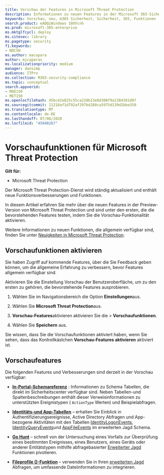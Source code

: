 ```yaml
---
title: Vorschau der Features in Microsoft Threat Protection
description: Informationen zu neuen Features in der Microsoft 365-Sicherheit
keywords: Vorschau, neu, m365 Sicherheit, Sicherheit, 365, Funktionen
search.product: eADQiWindows 10XVcnh
ms.prod: microsoft-365-enterprise
ms.mktglfcycl: deploy
ms.sitesec: library
ms.pagetype: security
f1.keywords:
- NOCSH
ms.author: macapara
author: mjcaparas
ms.localizationpriority: medium
manager: dansimp
audience: ITPro
ms.collection: M365-security-compliance
ms.topic: conceptual
search.appverid:
- MOE150
- MET150
ms.openlocfilehash: 45bc42e825c55ca228b13e8d308f9a1384301d07
ms.sourcegitcommit: 11218af1d792af297b4280ca5975d139d2bbe350
ms.translationtype: MT
ms.contentlocale: de-DE
ms.lasthandoff: 07/06/2020
ms.locfileid: "45048267"
---
```

# <a name="microsoft-threat-protection-preview-features"></a>Vorschaufunktionen für Microsoft Threat Protection

**Gilt für:**
- Microsoft Threat Protection


Der Microsoft Threat Protection-Dienst wird ständig aktualisiert und enthält neue Funktionsverbesserungen und Funktionen.

In diesem Artikel erfahren Sie mehr über die neuen Features in der Preview-Version von Microsoft Threat Protection und sind unter den ersten, die die bevorstehenden Features testen, indem Sie die Vorschau-Funktionalität aktivieren.

Weitere Informationen zu neuen Funktionen, die allgemein verfügbar sind, finden Sie unter [Neuigkeiten in Microsoft Threat Protection](whats-new.md).

## <a name="turn-on-preview-features"></a>Vorschaufunktionen aktivieren
Sie haben Zugriff auf kommende Features, über die Sie Feedback geben können, um die allgemeine Erfahrung zu verbessern, bevor Features allgemein verfügbar sind.

Aktivieren Sie die Einstellung Vorschau der Benutzeroberfläche, um zu den ersten zu gehören, die bevorstehende Features ausprobieren.

1. Wählen Sie im Navigationsbereich die Option **Einstellungen**aus.

2. Wählen Sie **Microsoft Threat Protection**aus.


3. **Vorschau-Features**aktivieren aktivieren Sie die  >  **Vorschaufunktionen**. 

3. Wählen Sie **Speichern** aus.

Sie wissen, dass Sie die Vorschaufunktionen aktiviert haben, wenn Sie sehen, dass das Kontrollkästchen **Vorschau-Features aktivieren** aktiviert ist. 

## <a name="preview-features"></a>Vorschaufeatures
Die folgenden Features und Verbesserungen sind derzeit in der Vorschau verfügbar:

- **[In-Portal-Schemareferenz](advanced-hunting-schema-tables.md#get-schema-information-in-the-security-center)** : Informationen zu Schema Tabellen, die direkt im Sicherheitscenter verfügbar sind. Neben Tabellen-und Spaltenbeschreibungen enthält dieser Verweisinformationen zu unterstützten Ereignistypen ( `ActionType` Werten) und Beispielabfragen.  

- **[Identitäts-und App-Tabellen](advanced-hunting-schema-tables.md)** – erhalten Sie Einblick in Authentifizierungsereignisse, Active Directory Abfragen und App-bezogene Aktivitäten mit den Tabellen [IdentityLogonEvents](advanced-hunting-identitylogonevents-table.md), [IdentityQueryEvents](advanced-hunting-identityqueryevents-table.md)und [AppFileEvents](advanced-hunting-appfileevents-table.md) im erweiterten Jagd Schema.

- **[Go Hunt](advanced-hunting-go-hunt.md)** – schnell von der Untersuchung eines Vorfalls zur Überprüfung eines bestimmten Ereignisses, eines Benutzers, eines Geräts oder anderer Entitätstypen mithilfe abfragebasierter [Erweiterter Jagd](advanced-hunting-overview.md) Funktionen pivotieren.

- **[Fileprofile ()-Funktion](advanced-hunting-fileprofile-function.md)** – verwenden Sie in Ihren [erweiterten Jagd](advanced-hunting-overview.md) Abfragen, um umfassende Dateiinformationen zu integrieren.
